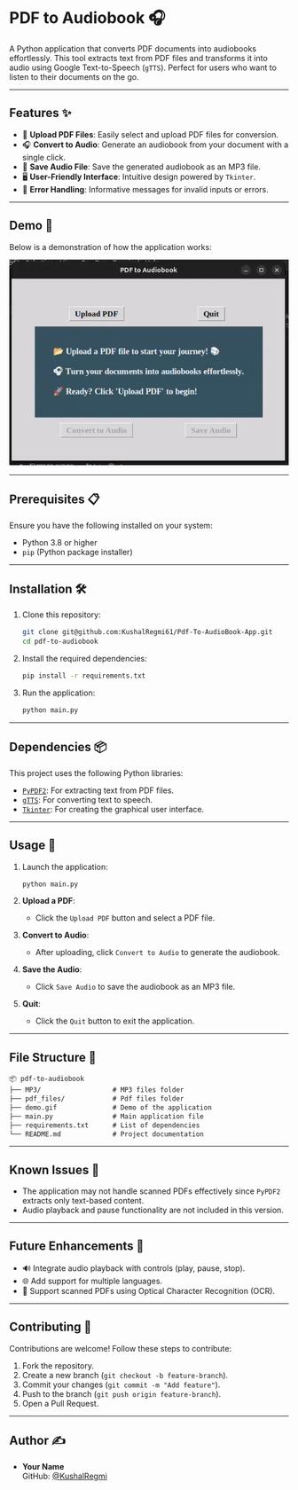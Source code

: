 # PDF to Audiobook 🎧

A Python application that converts PDF documents into audiobooks effortlessly. This tool extracts text from PDF files and transforms it into audio using Google Text-to-Speech (`gTTS`). Perfect for users who want to listen to their documents on the go.

---

## Features ✨

- 📂 **Upload PDF Files**: Easily select and upload PDF files for conversion.
- 🎧 **Convert to Audio**: Generate an audiobook from your document with a single click.
- 💾 **Save Audio File**: Save the generated audiobook as an MP3 file.
- 🖥️ **User-Friendly Interface**: Intuitive design powered by `Tkinter`.
- 🚨 **Error Handling**: Informative messages for invalid inputs or errors.

---
## Demo 🎥

Below is a demonstration of how the application works:

![Demo of PDF to Audiobook](demo.gif)

---



## Prerequisites 📋

Ensure you have the following installed on your system:

- Python 3.8 or higher
- `pip` (Python package installer)

---

## Installation 🛠️

1. Clone this repository:
   ```bash
   git clone git@github.com:KushalRegmi61/Pdf-To-AudioBook-App.git
   cd pdf-to-audiobook
   ```

2. Install the required dependencies:
   ```bash
   pip install -r requirements.txt
   ```

3. Run the application:
   ```bash
   python main.py
   ```

---

## Dependencies 📦

This project uses the following Python libraries:

- [`PyPDF2`](https://pypi.org/project/PyPDF2/): For extracting text from PDF files.
- [`gTTS`](https://pypi.org/project/gTTS/): For converting text to speech.
- [`Tkinter`](https://docs.python.org/3/library/tkinter.html): For creating the graphical user interface.

---

## Usage 🚀

1. Launch the application:
   ```bash
   python main.py
   ```

2. **Upload a PDF**:
   - Click the `Upload PDF` button and select a PDF file.

3. **Convert to Audio**:
   - After uploading, click `Convert to Audio` to generate the audiobook.

4. **Save the Audio**:
   - Click `Save Audio` to save the audiobook as an MP3 file.

5. **Quit**:
   - Click the `Quit` button to exit the application.

---

## File Structure 📂

```
📦 pdf-to-audiobook
├── MP3/                  # MP3 files folder
├── pdf_files/            # Pdf files folder
├── demo.gif              # Demo of the application
├── main.py               # Main application file
├── requirements.txt      # List of dependencies
└── README.md             # Project documentation
```

---

## Known Issues 🐞

- The application may not handle scanned PDFs effectively since `PyPDF2` extracts only text-based content.
- Audio playback and pause functionality are not included in this version.

---

## Future Enhancements 🚀

- 🔊 Integrate audio playback with controls (play, pause, stop).
- 🌐 Add support for multiple languages.
- 📜 Support scanned PDFs using Optical Character Recognition (OCR).

---

## Contributing 🤝

Contributions are welcome! Follow these steps to contribute:

1. Fork the repository.
2. Create a new branch (`git checkout -b feature-branch`).
3. Commit your changes (`git commit -m "Add feature"`).
4. Push to the branch (`git push origin feature-branch`).
5. Open a Pull Request.

---



## Author ✍️

- **Your Name**  
  GitHub: [@KushalRegmi](https://github.com/KushalRegmi61)  

